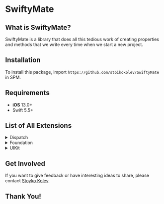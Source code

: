 # SwiftyMate

## What is SwiftyMate?

SwiftyMate is a library that does all this tedious work of creating properties and methods that we write every time when we start a new project.

## Installation

To install this package, import `https://github.com/stoikokolev/SwiftyMate` in SPM.

## Requirements

- **iOS** 13.0+
- Swift 5.5+

## List of All Extensions

<details>
<summary>Dispatch</summary>
<ul>
<li><a href="https://github.com/stoikokolev/SwiftyMate/blob/main/Sources/SwiftyMate/Dispatch/DispatchQueue%2BExtensions.swift"><code>DispatchQueue Extensions</code></a></li>
</ul>
</details>

<details>
<summary>Foundation</summary>
<ul>
<li><a href="https://github.com/stoikokolev/SwiftyMate/blob/main/Sources/SwiftyMate/Foundation/Bool%2BExtensions.swift"><code>Bool Extensions</code></a></li>
<li><a href="https://github.com/stoikokolev/SwiftyMate/blob/main/Sources/SwiftyMate/Foundation/Character%2BExtensions.swift"><code>Character Extensions</code></a></li>
<li><a href="https://github.com/stoikokolev/SwiftyMate/blob/main/Sources/SwiftyMate/Foundation/Collection%2BExtensions.swift"><code>Collection Extensions</code></a></li>
<li><a href="https://github.com/stoikokolev/SwiftyMate/blob/main/Sources/SwiftyMate/Foundation/Date%2BExtensions.swift"><code>Date Extensions</code></a></li>
<li><a href="https://github.com/stoikokolev/SwiftyMate/blob/main/Sources/SwiftyMate/Foundation/Int%2BExtensions.swift"><code>Int Extensions</code></a></li>
<li><a href="https://github.com/stoikokolev/SwiftyMate/blob/main/Sources/SwiftyMate/Foundation/String%2BExtensions.swift"><code>String Extensions</code></a></li>
<li><a href="https://github.com/stoikokolev/SwiftyMate/blob/main/Sources/SwiftyMate/Foundation/URL%2BExtensions.swift"><code>URL Extensions</code></a></li>
</ul>
</details>

<details>
<summary>UIKit</summary>
<ul>
<li><a href="https://github.com/stoikokolev/SwiftyMate/blob/main/Sources/SwiftyMate/UIKit/UICollectionView%2BExtensions.swift"><code>UICollectionView Extensions</code></a></li>
<li><a href="https://github.com/stoikokolev/SwiftyMate/blob/main/Sources/SwiftyMate/UIKit/UICollectionViewCell%2BExtensions.swift"><code>UICollectionViewCell Extensions</code></a></li>
<li><a href="https://github.com/stoikokolev/SwiftyMate/blob/main/Sources/SwiftyMate/UIKit/UIImageView%2BExtensions.swift"><code>UIImageView Extensions</code></a></li>
<li><a href="https://github.com/stoikokolev/SwiftyMate/blob/main/Sources/SwiftyMate/UIKit/UINavigationBar%2BExtensions.swift"><code>UINavigationBar Extensions</code></a></li>
<li><a href="https://github.com/stoikokolev/SwiftyMate/blob/main/Sources/SwiftyMate/UIKit/UIScrollView%2BExtensions.swift"><code>UIScrollView Extensions</code></a></li>
<li><a href="https://github.com/stoikokolev/SwiftyMate/blob/main/Sources/SwiftyMate/UIKit/UIStackView%2BExtensions.swift"><code>UIStackView Extensions</code></a></li>
<li><a href="https://github.com/stoikokolev/SwiftyMate/blob/main/Sources/SwiftyMate/UIKit/UISwitch%2BExtensions.swift"><code>UISwitch Extensions</code></a></li>
<li><a href="https://github.com/stoikokolev/SwiftyMate/blob/main/Sources/SwiftyMate/UIKit/UITableView%2BExtensions.swift"><code>UITableView Extensions</code></a></li>
<li><a href="https://github.com/stoikokolev/SwiftyMate/blob/main/Sources/SwiftyMate/UIKit/UITableViewCell%2BExtensions.swift"><code>UITableViewCell Extensions</code></a></li>
<li><a href="https://github.com/stoikokolev/SwiftyMate/blob/main/Sources/SwiftyMate/UIKit/UITextField%2BExtensions.swift"><code>UITextField Extensions</code></a></li>
<li><a href="https://github.com/stoikokolev/SwiftyMate/blob/main/Sources/SwiftyMate/UIKit/UIView%2BExtensions.swift"><code>UIView Extensions</code></a></li>
</ul>
</details>

## Get Involved

If you want to give feedback or have interesting ideas to share, please contact [Stoyko Kolev](mailto:stoikokolev@gmail.com).

## Thank You!
